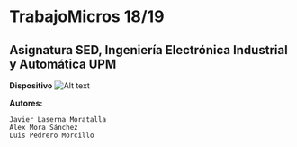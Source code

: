 # TrabajoMicros 18/19
## Asignatura SED, Ingeniería Electrónica Industrial y Automática UPM

**Dispositivo**
![Alt text](https://github.com/jlaserna/TrabajoMicros/blob/master/Documentación/Portada.png)

**Autores:**
```
Javier Laserna Moratalla
Alex Mora Sánchez
Luis Pedrero Morcillo
```

